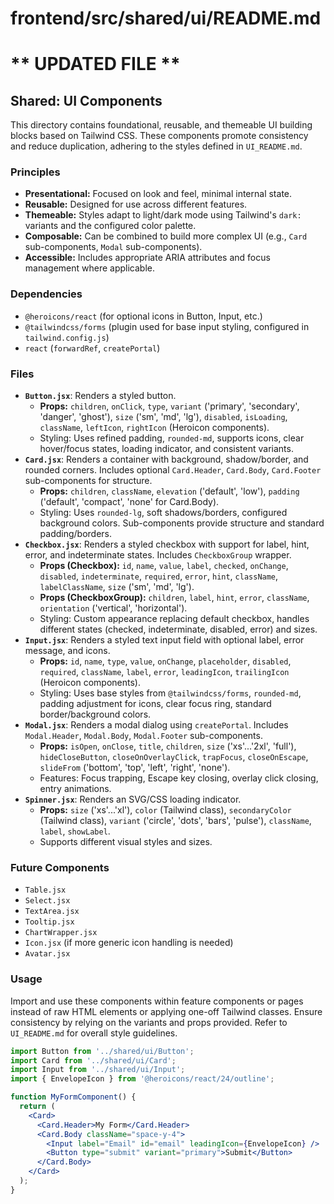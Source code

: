 # frontend/src/shared/ui/README.md
# ** UPDATED FILE **

## Shared: UI Components

This directory contains foundational, reusable, and themeable UI building blocks based on Tailwind CSS. These components promote consistency and reduce duplication, adhering to the styles defined in `UI_README.md`.

### Principles

*   **Presentational:** Focused on look and feel, minimal internal state.
*   **Reusable:** Designed for use across different features.
*   **Themeable:** Styles adapt to light/dark mode using Tailwind's `dark:` variants and the configured color palette.
*   **Composable:** Can be combined to build more complex UI (e.g., `Card` sub-components, `Modal` sub-components).
*   **Accessible:** Includes appropriate ARIA attributes and focus management where applicable.

### Dependencies

*   `@heroicons/react` (for optional icons in Button, Input, etc.)
*   `@tailwindcss/forms` (plugin used for base input styling, configured in `tailwind.config.js`)
*   `react` (`forwardRef`, `createPortal`)

### Files

*   **`Button.jsx`**: Renders a styled button.
    *   **Props:** `children`, `onClick`, `type`, `variant` ('primary', 'secondary', 'danger', 'ghost'), `size` ('sm', 'md', 'lg'), `disabled`, `isLoading`, `className`, `leftIcon`, `rightIcon` (Heroicon components).
    *   Styling: Uses refined padding, `rounded-md`, supports icons, clear hover/focus states, loading indicator, and consistent variants.
*   **`Card.jsx`**: Renders a container with background, shadow/border, and rounded corners. Includes optional `Card.Header`, `Card.Body`, `Card.Footer` sub-components for structure.
    *   **Props:** `children`, `className`, `elevation` ('default', 'low'), `padding` ('default', 'compact', 'none' for Card.Body).
    *   Styling: Uses `rounded-lg`, soft shadows/borders, configured background colors. Sub-components provide structure and standard padding/borders.
*   **`Checkbox.jsx`**: Renders a styled checkbox with support for label, hint, error, and indeterminate states. Includes `CheckboxGroup` wrapper.
    *   **Props (Checkbox):** `id`, `name`, `value`, `label`, `checked`, `onChange`, `disabled`, `indeterminate`, `required`, `error`, `hint`, `className`, `labelClassName`, `size` ('sm', 'md', 'lg').
    *   **Props (CheckboxGroup):** `children`, `label`, `hint`, `error`, `className`, `orientation` ('vertical', 'horizontal').
    *   Styling: Custom appearance replacing default checkbox, handles different states (checked, indeterminate, disabled, error) and sizes.
*   **`Input.jsx`**: Renders a styled text input field with optional label, error message, and icons.
    *   **Props:** `id`, `name`, `type`, `value`, `onChange`, `placeholder`, `disabled`, `required`, `className`, `label`, `error`, `leadingIcon`, `trailingIcon` (Heroicon components).
    *   Styling: Uses base styles from `@tailwindcss/forms`, `rounded-md`, padding adjustment for icons, clear focus ring, standard border/background colors.
*   **`Modal.jsx`**: Renders a modal dialog using `createPortal`. Includes `Modal.Header`, `Modal.Body`, `Modal.Footer` sub-components.
    *   **Props:** `isOpen`, `onClose`, `title`, `children`, `size` ('xs'...'2xl', 'full'), `hideCloseButton`, `closeOnOverlayClick`, `trapFocus`, `closeOnEscape`, `slideFrom` ('bottom', 'top', 'left', 'right', 'none').
    *   Features: Focus trapping, Escape key closing, overlay click closing, entry animations.
*   **`Spinner.jsx`**: Renders an SVG/CSS loading indicator.
    *   **Props:** `size` ('xs'...'xl'), `color` (Tailwind class), `secondaryColor` (Tailwind class), `variant` ('circle', 'dots', 'bars', 'pulse'), `className`, `label`, `showLabel`.
    *   Supports different visual styles and sizes.

### Future Components

*   `Table.jsx`
*   `Select.jsx`
*   `TextArea.jsx`
*   `Tooltip.jsx`
*   `ChartWrapper.jsx`
*   `Icon.jsx` (if more generic icon handling is needed)
*   `Avatar.jsx`

### Usage

Import and use these components within feature components or pages instead of raw HTML elements or applying one-off Tailwind classes. Ensure consistency by relying on the variants and props provided. Refer to `UI_README.md` for overall style guidelines.

```jsx
import Button from '../shared/ui/Button';
import Card from '../shared/ui/Card';
import Input from '../shared/ui/Input';
import { EnvelopeIcon } from '@heroicons/react/24/outline';

function MyFormComponent() {
  return (
    <Card>
      <Card.Header>My Form</Card.Header>
      <Card.Body className="space-y-4">
        <Input label="Email" id="email" leadingIcon={EnvelopeIcon} />
        <Button type="submit" variant="primary">Submit</Button>
      </Card.Body>
    </Card>
  );
}
```

